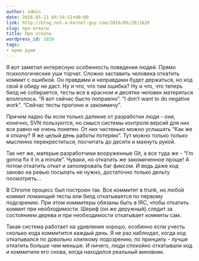 ```yaml
---
author: admin
date: 2016-05-21 04:54:51+00:00
link: http://blog.not-a-kernel-guy.com/2016/05/20/1826
slug: про-откаты
title: Про откаты
wordpress_id: 1826
tags:
- крик души
---
```


Я вот заметил интересную особенность поведения людей. Прямо психологические уши торчат.  Сложно заставить человека откатить коммит с ошибкой. Он правдами и неправдами будет держаться, но код свой в обиду не даст. Ну и что, что там ошибка? Ну и что, что теперь билд не собирается, тесты все в красном и десятки человек матеряться вполголоса. “Я вот сейчас бысто поправлю”. “I don’t want to do negative work”. “Сейчас тесты прогоню и закоммичу”.

Причем ладно бы если только далекие от разработки люди - они, конечно, SVN пользуются, но смысл системы контроля версий для них все равно не очень понятен. От них частенько можно услышать “Как же я откачу? Я же целый день работы потеряю”. Тут можно только только мысленно перекреститься, посчитать до десяти и махнуть рукой.

Так нет же, матерые разработчики вооруженные Git, а все туда же - “I’m gonna fix it in a minute”. Чуваки, но откатить же закомиченное проще! А потом откатить откат и заполировать баг фиксом. И ведь даже код заново на ревью посылать не нужно, достаточно только дельту посмотреть…

В Chrome процесс был построен так. Все коммитят в trunk, но любой коммит ломающий тесты или билд откатывается по первому подозрению. При этом коммитеры обязаны быть в IRC, чтобы откатить коммит при необходимости. Шериф (он же деружный) следит за состоянием дерева и при необходимости откатывает коммиты сам.

Такая система работает на удивление хорошо, особенно если учесть сколько кода коммитится каждый день. Я не раз наблюдал, когда код откатывался по довольно хлипкому подозрению, по принципу - лучше откатить больше чем меньше. И ничего, люди спокойно откатывали код и коммитили его снова, когда находился реальный виновник.
